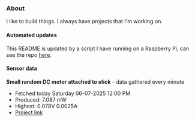 ### About
I like to build things. I always have projects that I'm working on.

#### Automated updates
This README is updated by a script I have running on a Raspberry Pi, can see the repo [here](https://github.com/jdc-cunningham/raspi-git-repo-updater).

#### Sensor data


**Small random DC motor attached to stick** - data gathered every minute
- Fetched today Saturday 06-07-2025 12:00 PM
- Produced: 7.087 mW
- Highest: 0.078V 0.0025A
- [Project link](https://github.com/jdc-cunningham/turbine-raspi)